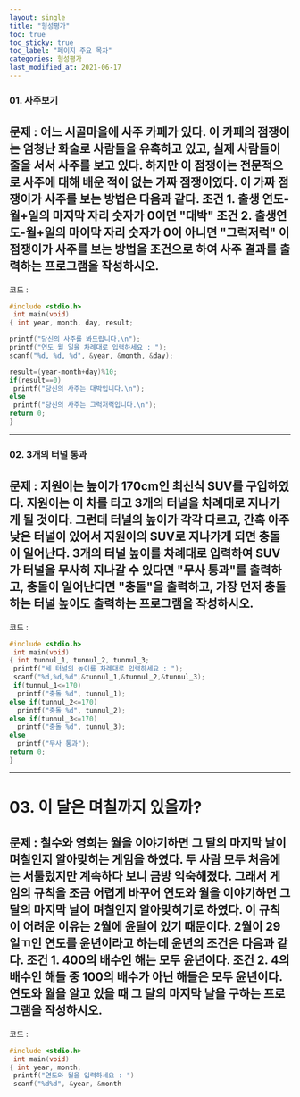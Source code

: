 ```yaml
---
layout: single
title: "형성평가"
toc: true
toc_sticky: true
toc_label: "페이지 주요 목차"
categories: 형성평가
last_modified_at: 2021-06-17
---
```


### 01. 사주보기   
문제 : 어느 시골마을에 사주 카페가 있다. 이 카페의 점쟁이는 엄청난 화술로 사람들을 유혹하고 있고, 실제 사람들이 줄을 서서 사주를 보고 있다. 하지만 이 점쟁이는 전문적으로 사주에 대해 배운 적이 없는 가짜 점쟁이였다.
이 가짜 점쟁이가 사주를 보는 방법은 다음과 같다.
조건 1. 출생 연도-월+일의 마지막 자리 숫자가 0이면 "대박"
조건 2. 출생연도-월+일의 마이막 자리 숫자가 0이 아니면 "그럭저럭"
이 점쟁이가 사주를 보는 방법을 조건으로 하여 사주 결과를 출력하는 프로그램을 작성하시오.
---
코드 : 
~~~c
#include <stdio.h>
 int main(void)
{ int year, month, day, result;

printf("당신의 사주를 봐드립니다.\n");
printf("연도 월 일을 차례대로 입력하세요 : ");
scanf("%d, %d, %d", &year, &month, &day);

result=(year-month+day)%10;
if(result==0)
 printf("당신의 사주는 대박입니다.\n");
else
 printf("당신의 사주는 그럭저럭입니다.\n");
return 0;
}
~~~
---

### 02. 3개의 터널 통과
문제 : 지원이는 높이가 170cm인 최신식 SUV를 구입하였다. 지원이는 이 차를 타고 3개의 터널을 차례대로 지나가게 될 것이다. 그런데 터널의 높이가 각각 다르고, 간혹 아주 낮은 터널이 있어서 지원이의 SUV로 지나가게 되면 충돌이 일어난다.
3개의 터널 높이를 차례대로 입력하여 SUV가 터널을 무사히 지나갈 수 있다면 "무사 통과"를 출력하고, 충돌이 일어난다면 "충돌"을 출력하고, 가장 먼저 충돌하는 터널 높이도 출력하는 프로그램을 작성하시오.
---
코드 : 
~~~c
#include <stdio.h>
 int main(void)
{ int tunnul_1, tunnul_2, tunnul_3;
 printf("세 터널의 높이를 차례대로 입력하세요 : ");
 scanf("%d,%d,%d",&tunnul_1,&tunnul_2,&tunnul_3);
 if(tunnul_1<=170)
  printf("충돌 %d", tunnul_1);
else if(tunnul_2<=170)
  printf("충돌 %d", tunnul_2);
else if(tunnul_3<=170)
  printf("충돌 %d", tunnul_3);
else
  printf("무사 통과");
return 0;
}
~~~
---

# 03. 이 달은 며칠까지 있을까?
문제 : 철수와 영희는 월을 이야기하면 그 달의 마지막 날이 며칠인지 알아맞히는 게임을 하였다. 두 사람 모두 처음에는 서툴렀지만 계속하다 보니 금방 익숙해졌다. 그래서 게임의 규칙을 조금 어렵게 바꾸어 연도와 월을 이야기하면 그 달의 마지막 날이 며칠인지 알아맞히기로 하였다.
이 규칙이 어려운 이유는 2월에 윤달이 있기 때문이다. 2월이 29일ㄲ인 연도를 윤년이라고 하는데 윤년의 조건은 다음과 같다.
조건 1. 400의 배수인 해는 모두 윤년이다.
조건 2. 4의 배수인 해들 중 100의 배수가 아닌 해들은 모두 윤년이다.
연도와 월을 알고 있을 때 그 달의 마지막 날을 구하는 프로그램을 작성하시오.
---
코드 :
~~~c
#include <stdio.h>
 int main(void)
{ int year, month;
 printf("연도와 월을 입력하세요 : ")
 scanf("%d%d", &year, &month







